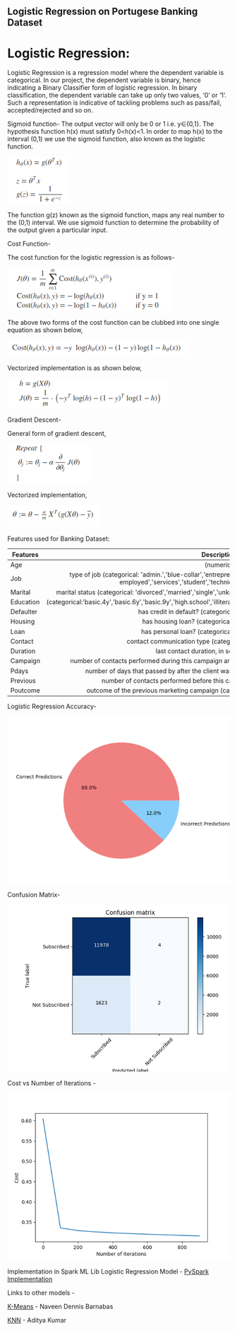 ## Logistic Regression on Portugese Banking Dataset
# Logistic Regression:
Logistic Regression is a regression model where the dependent variable is categorical. In our project, the dependent variable is binary, hence indicating a Binary Classifier form of logistic regression. In binary classification, the dependent variable can take up only two values, ‘0’ or ‘1’. Such a representation is indicative of tackling problems such as pass/fail, accepted/rejected and so on.

Sigmoid function-
The output vector will only be 0 or 1 i.e. y∈{0,1}. The hypothesis function h(x) must satisfy 0<h(x)<1. In order to map h(x) to the interval (0,1) we use the sigmoid function, also known as the logistic function.

![Image](images/sigmoid.png)

The function g(z) known as the sigmoid function, maps any real number to the (0,1) interval. We use sigmoid function to determine the probability of the output given a particular input.

Cost Function-

The cost function for the logistic regression is as follows-

![Image](images/costfunction.png)

The above two forms of the cost function can be clubbed into one single equation as shown below,

![Image](images/simplifiedcostfunc.png)

Vectorized implementation is as shown below,

![Image](images/vectorImplementationCostFunc.png)

Gradient Descent-

General form of gradient descent,

![Image](images/gdGeneral.png)

Vectorized implementation,

![Image](images/vectorizedGD.png)

Features used for Banking Dataset:

| Features   |      Description      |
|----------|:-------------:|
| Age |  (numeric) |
| Job |    type of job (categorical: 'admin.','blue-collar','entrepreneur','housemaid','management','retired','self-employed','services','student','technician','unemployed','unknown')   |
| Marital | marital status (categorical: 'divorced','married','single','unknown'; note: 'divorced' means divorced or widowed) |
| Education |  (categorical:'basic.4y','basic.6y','basic.9y','high.school','illiterate','professional.course','university.degree','unknown')|
| Defaulter |  has credit in default? (categorical: 'no','yes','unknown') |
| Housing |  has housing loan? (categorical: 'no','yes','unknown')|
| Loan |  has personal loan? (categorical: 'no','yes','unknown') |
| Contact |  contact communication type (categorical: 'cellular','telephone') |
| Duration |  last contact duration, in seconds (numeric).|
| Campaign |  number of contacts performed during this campaign and for this client (numeric, includes last contact) |
| Pdays |  number of days that passed by after the client was last contacted from a previous campaign |
| Previous |  number of contacts performed before this campaign and for this client (numeric) |
| Poutcome |  outcome of the previous marketing campaign (categorical: 'failure','nonexistent','success') |


Logistic Regression Accuracy-

![Image](images/sparkLRAccuracyPieChart.png)

Confusion Matrix-

![Image](images/confusionmatrixSpark.png)

Cost vs Number of Iterations -

![Image](images/costvsnumiters.png)

Implementation in Spark ML Lib Logistic Regression Model - [PySpark Implementation](https://github.com/naveendennis/LogisticRegression-using-Spark-with-MLlib/blob/master/LogisticRegressionWithMLlib.ipynb)

Links to other models -

[K-Means](https://github.com/naveendennis/LogisticRegression-using-Spark-with-MLlib/blob/master/KMeansClustering.ipynb) - Naveen Dennis Barnabas

[KNN]() - Aditya Kumar
